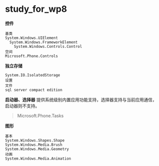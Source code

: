 study_for_wp8
=============
**控件**
```
基类
System.Windows.UIElement
  System.Windows.FrameworkElement
    System.Windows.Controls.Control
空间
Microsoft.Phone.Controls
```

**独立存储**
```
System.IO.IsolatedStorage
设置
文件
sql server compact edition
```

**启动器、选择器** 提供系统级别内置应用功能支持，选择器支持与当前应用通信，启动器则不支持。

> Microsoft.Phone.Tasks


**图形**
```
基本
System.Windows.Shapes.Shape
System.Windows.Media.Brush
System.Windows.Media.Geometry
动画
System.Windows.Media.Animation
```

